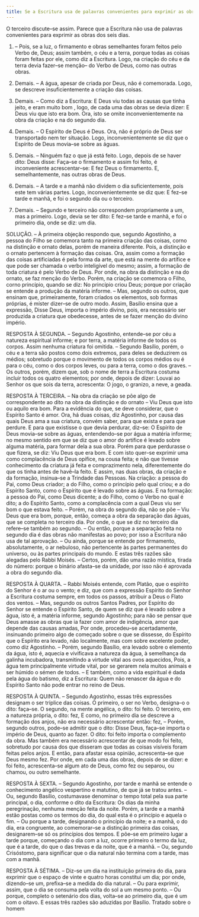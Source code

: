 ```yaml
---
title: Se a Escritura usa de palavras convenientes para exprimir as obras dos seis dias
---
```


O terceiro discute–se assim. Parece que a Escritura não usa de palavras convenientes para exprimir as obras dos seis dias.  

1. – Pois, se a luz, o firmamento e obras semelhantes foram feitos pelo Verbo de, Deus; assim também, o céu e a terra, porque todas as coisas foram feitas por ele, como diz a Escritura. Logo, na criação do céu e da terra devia fazer–se menção– do Verbo de Deus, como nas outras obras.  

2. Demais. – A água, apesar de criada por Deus, não é comemorada. Logo, se descreve insuficientemente a criação das coisas.  

3. Demais. – Como diz a Escritura: E Deus viu todas as causas que tinha jeito, e eram muito bom , logo, de cada uma das obras se devia dizer: E Deus viu que isto era bom. Ora, isto se omite inconvenientemente na obra da criação e na do segundo dia.  

4. Demais. – O Espírito de Deus é Deus. Ora, não é próprio de Deus ser transportado nem ter situação. Logo, inconvenientemente se diz que o Espírito de Deus movia–se sobre as águas.  

5. Demais. – Ninguém faz o que já está feito. Logo, depois de se haver dito: Deus disse: Faça–se o firmamento e assim foi feito, é inconveniente acrescentar–se: E fez Deus o firmamento. E, semelhantemente, nas outras obras de Deus.  

6. Demais. – A tarde e a manhã não dividem o dia suficientemente, pois este tem várias partes. Logo, inconvenientemente se diz que: E fez–se tarde e manhã, e foi o segundo dia ou o terceiro.  

7. Demais. – Segundo e terceiro não correspondem propriamente a um, mas a primeiro. Logo, devia se ter dito: E fez–se tarde e manhã, e foi o primeiro dia, onde se diz: um dia.  

SOLUÇÃO. – À primeira objeção respondo que, segundo Agostinho, a pessoa do Filho se comemora tanto na primeira criação das coisas, corno na distinção e ornato delas, porém de maneira diferente. Pois, a distinção e o ornato pertencem à formação das coisas. Ora, assim como a formação das coisas artificiadas é pela forma da arte, que está na mente do artífice e que pode ser chamada o verbo inteligível do mesmo; assim, a formação de toda criatura é pelo Verbo de Deus. Por onde, na obra da distinção e na do ornato, se faz menção do Verbo. Porém, na criação se comemora o Filho, corno princípio, quando se diz: No princípio criou Deus; porque por criação se entende a produção da matéria informe. – Mas, segundo os outros, que ensinam que, primeiramente, foram criados os elementos, sob formas próprias, é míster dizer–se de outro modo. Assim, Basílio ensina que a expressão, Disse Deus, importa o império divino, pois, era necessário ser produzida a criatura que obedecesse, antes de se fazer menção do divino império.  

RESPOSTA À SEGUNDA. – Segundo Agostinho, entende–se por céu a natureza espiritual informe; e por terra, a matéria informe de todos os corpos. Assim nenhuma criatura foi omitida. – Segundo Basílio, porém, o céu e a terra são postos como dois extremos, para deles se deduzirem os médios; sobretudo porque o movimento de todos os corpos médios ou é para o céu, como o dos corpos leves, ou para a terra, como o dos graves. – Os outros, porém, dizem que, sob o nome de terra a Escritura costuma incluir todos os quatro elementos; por onde, depois de dizer: Louvai ao Senhor os que sois da terra, acrescenta: O jogo, o granizo, a neve, a geada. 

RESPOSTA À TERCEIRA. – Na obra da criação se põe algo de correspondente ao dito na obra da distinção e do ornato – Viu Deus que isto ou aquilo era bom. Para a evidência do que, se deve considerar, que o Espírito Santo é amor. Ora, há duas coisas, diz Agostinho, por causa das quais Deus ama a sua criatura, convém saber, para que exista e para que perdure. E para que existisse o que devia perdurar, diz–se: O Espírito de Deus movia–se sobre as águas, entendendo–se por água a matéria informe; no mesmo sentido em que se diz que o amor do artífice é levado sobre alguma matéria, para formar dela a sua obra. Porém para que perdurasse o que fizera, se diz: Viu Deus que era bom. E com isto quer–se exprimir uma como complacência de Deus opífice, na cousa feita; e não que tivesse conhecimento da criatura já feita e comprazimento nela, diferentemente do que os tinha antes de havê–Ia feito. E assim, nas duas obras, da criação e da formação, insinua–se a Trindade das Pessoas. Na criação: a pessoa do Pai, como Deus criador; a do Filho, como o princípio pelo qual criou; e a do Espírito Santo, como o Espírito que é levado sobre as águas. E na formação: a pessoa do Pai, como Deus dicente; a do Filho, como o Verbo no qual é dito; a do Espírito Santo, como a complacência com a qual Deus viu ser bom o que estava feito. – Porém, na obra do segundo dia, não se põe – Viu Deus que era bom, porque, então, começa a obra da separação das águas, que se completa no terceiro dia. Por onde, o que se diz no terceiro dia refere–se também ao segundo. – Ou então, porque a separação feita no segundo dia é das obras não manifestas ao povo; por isso a Escritura não usa de tal aprovação. – Ou ainda, porque se entende por firmamento, absolutamente, o ar nebuloso, não pertencente às partes permanentes do universo, ou às partes principais do mundo. E estas três razões são alegadas pelo Rabbi Moisés. – Certos, porém, dão uma razão mística, tirada do número: porque o binário afasta–se da unidade, por isso não é aprovada a obra do segundo dia.  

RESPOSTA À QUARTA. – Rabbi Moisés entende, com Platão, que o espírito do Senhor é o ar ou o vento; e diz, que com a expressão Espírito do Senhor a Escritura costuma sempre, em todos os passos, atribuir a Deus o Flato dos ventos. – Mas, segundo os outros Santos Padres, por Espírito do Senhor se entende o Espírito Santo, de quem se diz que é levado sobre a água, isto é, a matéria informe, segundo Agostinho; para não se pensar que Deus amasse as obras que ia fazer com amor de indigência, amor que depende das causas amadas, Por onde, procedeu–se acertadamente, insinuando primeiro algo de começado sobre o que se dissesse, do Espírito que o Espírito era levado, não localmente, mas com sobre excelente poder, como diz Agostinho. – Porém, segundo Basílio, era levado sobre o elemento da água, isto é, aquecia e vivificava a natureza da água, à semelhança da galinha incubadora, transmitindo a virtude vital aos ovos aquecidos, Pois, a água tem principalmente virtude vital, por se gerarem nela muitos animais e ser húmido o sémen de todos. – E também, como a vida espiritual é dada pela água do batismo, diz a Escritura: Quem não renascer da água e do Espírito Santo não pode entrar no reino de Deus.  

RESPOSTA À QUINTA. – Segundo Agostinho, essas três expressões designam o ser tríplice das coisas. O primeiro, o ser no Verbo, designa–o o dito: faça–se. O segundo, na mente angélica, o dito: foi feito. O terceiro, em a natureza própria, o dito: fez, E como, no primeiro dia se descreve a formação dos anjos, não era necessário acrescentar então: fez, – Porém, segundo outros, pode–se admitir que o dito: Disse Deus, faça–se importa o império de Deus, quanto ao fazer. O dito: foi feito importa o complemento da obra. Mas também era necessário acrescentar de que modo foi feito, sobretudo por causa dos que disseram que todas as coisas visíveis foram feitas pelos anjos. E então, para afastar essa opinião, acrescenta–se que Deus mesmo fez. Por onde, em cada uma das obras, depois de se dizer: e foi feito, acrescenta–se algum ato de Deus, como fez ou separou, ou chamou, ou outro semelhante.  

RESPOSTA À SEXTA. – Segundo Agostinho, por tarde e manhã se entende o conhecimento angélico vespertino e matutino, de que já se tratou antes. – Ou, segundo Basílio, costumavase denominar o tempo total pela sua parte principal, o dia, conforme o dito da Escritura: Os dias da minha peregrinação, nenhuma menção feita da noite. Porém, a tarde e a manhã estão postas como os termos do dia, do qual esta é o princípio e aquela o fim. – Ou porque a tarde, designando o princípio da noite; e a manhã, o do dia, era congruente, ao comemorar–se a distinção primeira das coisas, designarem–se só os princípios dos tempos. E põe–se em primeiro lugar a tarde porque, começando o dia com a luz, ocorre primeiro o termo da luz, que é a tarde, do que o das trevas e da noite, que é a manhã. – Ou, segundo Crisóstomo, para significar que o dia natural não termina com a tarde, mas com a manhã.  

RESPOSTA À SÉTIMA. – Diz–se um dia na instituição primeira do dia, para exprimir que o espaço de vinte e quatro horas constitui um dia; por onde, dizendo–se um, prefixa–se a medida do dia natural. – Ou para exprimir, assim, que o dia se consuma pela volta do sol a um mesmo ponto. – Ou porque, completo o setenário dos dias, volta–se ao primeiro dia, que é um com o oitavo. E essas três razões são aduzidas por Basílio. Tratado sobre o homem